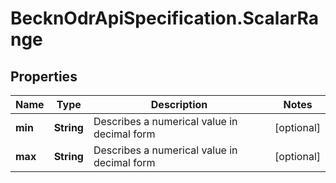 # BecknOdrApiSpecification.ScalarRange

## Properties

Name | Type | Description | Notes
------------ | ------------- | ------------- | -------------
**min** | **String** | Describes a numerical value in decimal form | [optional] 
**max** | **String** | Describes a numerical value in decimal form | [optional] 


